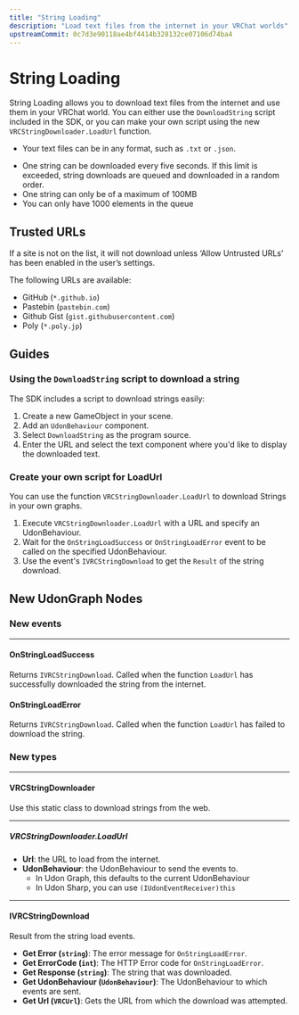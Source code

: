 ```yaml
---
title: "String Loading"
description: "Load text files from the internet in your VRChat worlds"
upstreamCommit: 0c7d3e90118ae4bf4414b328132ce07106d74ba4
---
```


# String Loading

String Loading allows you to download text files from the internet and use them in your VRChat world. You can either use the `DownloadString` script included in the SDK, or you can make your own script using the new `VRCStringDownloader.LoadUrl` function.

- Your text files can be in any format, such as `.txt` or `.json`.
* One string can be downloaded every five seconds.
If this limit is exceeded, string downloads are queued and downloaded in a random order.
* One string can only be of a maximum of 100MB
* You can only have 1000 elements in the queue

## Trusted URLs
If a site is not on the list, it will not download unless ‘Allow Untrusted URLs’ has been enabled in the user’s settings.

The following URLs are available:

* GitHub (`*.github.io`)
* Pastebin (`pastebin.com`)
* Github Gist (`gist.githubusercontent.com`)
* Poly  (`*.poly.jp`)

## Guides
### Using the `DownloadString` script to download a string
The SDK includes a script to download strings easily:

1. Create a new GameObject in your scene.
2. Add an `UdonBehaviour` component.
3. Select `DownloadString` as the program source.
4. Enter the URL and select the text component where you'd like to display the downloaded text.

### Create your own script for LoadUrl
You can use the function `VRCStringDownloader.LoadUrl` to download Strings in your own graphs.

1. Execute `VRCStringDownloader.LoadUrl` with a URL and specify an UdonBehaviour.
2. Wait for the `OnStringLoadSuccess` or `OnStringLoadError` event to be called on the specified UdonBehaviour.
3. Use the event's `IVRCStringDownload` to get the `Result` of the string download. 
## New UdonGraph Nodes
### New events
---
#### OnStringLoadSuccess
Returns `IVRCStringDownload`. Called when the function `LoadUrl` has successfully downloaded the string from the internet.

#### OnStringLoadError
Returns `IVRCStringDownload`. Called when the function `LoadUrl` has failed to download the string.

### New types
---
#### VRCStringDownloader
Use this static class to download strings from the web.

---
##### VRCStringDownloader.LoadUrl
* **Url**: the URL to load from the internet.
* **UdonBehaviour**: the UdonBehaviour to send the events to. 
    * In Udon Graph, this defaults to the current UdonBehaviour
    * In Udon Sharp, you can use `(IUdonEventReceiver)this`

---

#### IVRCStringDownload
Result from the string load events.

* **Get Error (`string`)**: The error message for `OnStringLoadError`.
* **Get ErrorCode (`int`)**: The HTTP Error code for `OnStringLoadError`.
* **Get Response (`string`)**: The string that was downloaded.
* **Get UdonBehaviour (`UdonBehaviour`)**: The UdonBehaviour to which events are sent.
* **Get Url (`VRCUrl`)**: Gets the URL from which the download was attempted.
